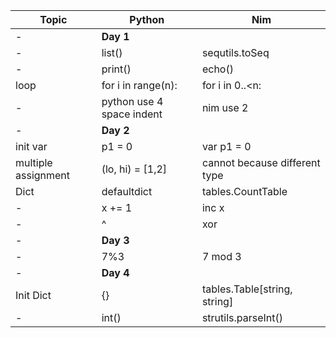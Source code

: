 Topic|Python|Nim
---|---|---
-|**Day 1**|
-|list() | sequtils.toSeq
-|print() | echo()
loop|for i in range(n): | for i in 0..<n:
-|python use 4 space indent| nim use 2
-|**Day 2**|
init var|p1 = 0 | var p1 = 0
multiple assignment|(lo, hi) = [1,2] | cannot because different type
Dict|defaultdict | tables.CountTable
-|x += 1 | inc x
-|^ | xor
-|**Day 3**|
-|7%3|7 mod 3
-|**Day 4**
Init Dict|{}|tables.Table[string, string]
-|int()|strutils.parseInt()



